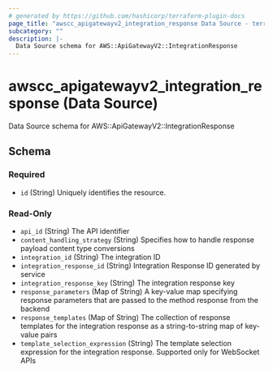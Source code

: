 ```yaml
---
# generated by https://github.com/hashicorp/terraform-plugin-docs
page_title: "awscc_apigatewayv2_integration_response Data Source - terraform-provider-awscc"
subcategory: ""
description: |-
  Data Source schema for AWS::ApiGatewayV2::IntegrationResponse
---
```


# awscc_apigatewayv2_integration_response (Data Source)

Data Source schema for AWS::ApiGatewayV2::IntegrationResponse



<!-- schema generated by tfplugindocs -->
## Schema

### Required

- `id` (String) Uniquely identifies the resource.

### Read-Only

- `api_id` (String) The API identifier
- `content_handling_strategy` (String) Specifies how to handle response payload content type conversions
- `integration_id` (String) The integration ID
- `integration_response_id` (String) Integration Response ID generated by service
- `integration_response_key` (String) The integration response key
- `response_parameters` (Map of String) A key-value map specifying response parameters that are passed to the method response from the backend
- `response_templates` (Map of String) The collection of response templates for the integration response as a string-to-string map of key-value pairs
- `template_selection_expression` (String) The template selection expression for the integration response. Supported only for WebSocket APIs

